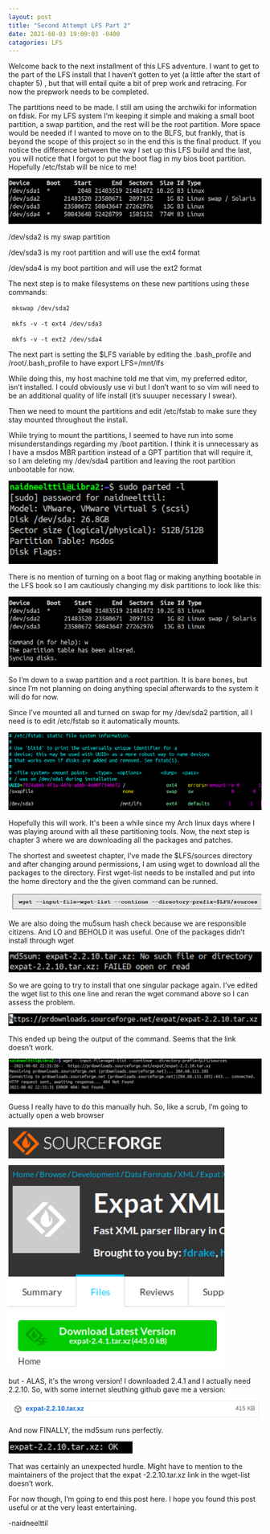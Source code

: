 ```yaml
---
layout: post
title: "Second Attempt LFS Part 2"
date: 2021-08-03 19:09:03 -0400 
catagories: LFS
---
```



Welcome back to the next installment of this LFS adventure. I want to get to the part of the LFS install that I haven’t gotten to yet (a little after the start of chapter 5) , but that will entail quite a bit of prep work and retracing. For now the prepwork needs to be completed. 

The partitions need to be made. I still am using the archwiki for information on fdisk. For my LFS system I’m keeping it simple and making a small boot partition, a swap partition, and the rest will be the root partition. More space would be needed if I wanted to move on to the BLFS, but frankly, that is beyond the scope of this project so in the end this is the final product. If you notice the difference between the way I set up this LFS build and the last, you will notice that I forgot to put the boot flag in my bios boot partition. Hopefully /etc/fstab will be nice to me!


![images](/assets/2aLFSpart2/image11.png)


/dev/sda2 is my swap partition 

/dev/sda3 is my root partition and will use the ext4 format

/dev/sda4 is my boot partition and will use the ext2 format

The next step is to make filesystems on these new partitions using these commands:

<code> mkswap /dev/sda2 </code>

<code> mkfs -v -t ext4 /dev/sda3 </code>

<code> mkfs -v -t ext2 /dev/sda4 </code>

The next part is setting the $LFS variable by editing the .bash_profile and /root/.bash_profile to have export LFS=/mnt/lfs

While doing this,  my host machine told me that vim, my preferred editor,  isn’t installed. I could obviously use vi but I don’t want to so vim will need to be an additional quality of life install (it’s suuuper necessary I swear).

Then we need to mount the partitions and edit /etc/fstab to make sure they stay mounted throughout the install.

While trying to mount the partitions, I seemed to have run into some misunderstandings regarding my /boot partition. I think it is unnecessary as I have a msdos MBR partition instead of a GPT partition that will require it, so I am deleting my /dev/sda4 partition and leaving the root partition unbootable for now. 


![images](/assets/2aLFSpart2/image8.png)


There is no mention of turning on a boot flag or making anything bootable  in the LFS book so I am cautiously changing my disk partitions to look like this:

![images](/assets/2aLFSpart2/image3.png)



So I’m down to a swap partition and a root partition. It is bare bones, but since I’m not planning on doing anything special afterwards to the system it will do for now. 

Since I’ve mounted all and turned on swap for my /dev/sda2 partition, all I need is to edit /etc/fstab so it automatically mounts.


![images](/assets/2aLFSpart2/image1.png)



Hopefully this will work. It's been a while since my Arch linux days where I was playing around with all these partitioning tools. Now, the next step is chapter 3 where we are downloading all the packages and patches.

The shortest and sweetest chapter, I’ve made the $LFS/sources directory and after changing around permissions, I am using wget to download all the packages to the directory.  First wget-list needs to be installed and put into the home directory and the the given command can be runned.


![images](/assets/2aLFSpart2/image2.png)



We are also doing the mu5sum hash check because we are responsible citizens. And LO and BEHOLD it was useful. One of the packages didn’t install through wget 


![images](/assets/2aLFSpart2/image10.png)



So we are going to try to install that one singular package again. I’ve edited the wget list to this one line and reran the wget command above so I can assess the problem.


![images](/assets/2aLFSpart2/image4.png)



This ended up being the output of the command. Seems that the link doesn’t work.


![images](/assets/2aLFSpart2/image6.png)



Guess I really have to do this manually huh. So, like a scrub, I’m going to actually open a web browser

![images](/assets/2aLFSpart2/image9.png)



but  - ALAS, it's the wrong version! I downloaded 2.4.1 and I actually need 2.2.10. So, with some internet sleuthing github gave me a version:

![images](/assets/2aLFSpart2/image5.png)



 And now FINALLY, the md5sum runs perfectly.


![images](/assets/2aLFSpart2/image7.png)



That was certainly an unexpected hurdle. Might have to mention to the maintainers of the project that the expat -2.2.10.tar.xz link in the wget-list doesn’t work. 

For now though, I’m going to end this post here. I hope you found this post useful or at the very least entertaining. 

-naidneelttil


